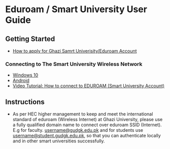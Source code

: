 # Eduroam / Smart University User Guide

## Getting Started

- [How to apply for Ghazi Samrt Univerisity/Eduroam Account](apply-eduroam.md)
  
### Connecting to The Smart University Wireless Network

- [Windows 10](config-win10.md)
- [Android](config-android.md)
- [Video Tutorial: How to connect to EDUROAM (Smart University Account)](https://www.youtube.com/watch?v=m8FbCVjjhiM)


## Instructions

- As per HEC higher management to keep and meet the international standard of eduroam (Wireless Internet) at Ghazi University,  please use a fully qualified domain name to connect over eduroam SSID (Internet). E.g for faculty. <username@gudgk.edu.pk>  and for students use <username@student.gudgk.edu.pk>, so that you can authenticate locally and in other smart universities successfully.